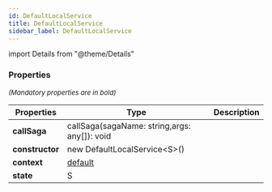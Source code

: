 ```yaml
---
id: DefaultLocalService
title: DefaultLocalService
sidebar_label: DefaultLocalService
---
```


import Details from "@theme/Details"




### Properties

<font size="2"><i>(Mandatory properties are in bold)</i></font>

| Properties | Type | Description |
| --------- | ---- | ----------- |
| **callSaga** | callSaga(sagaName: string,args: any[]): void |  |
| **constructor** | new DefaultLocalService<S\>() |  |
| **context** | [default](/framework-api/classes/BasicAppContext.md) |  |
| **state** | S |  |


